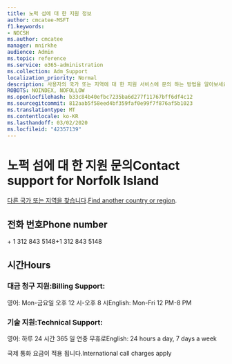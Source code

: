 ```yaml
---
title: 노퍽 섬에 대 한 지원 정보
author: cmcatee-MSFT
f1.keywords:
- NOCSH
ms.author: cmcatee
manager: mnirkhe
audience: Admin
ms.topic: reference
ms.service: o365-administration
ms.collection: Adm_Support
localization_priority: Normal
description: 사용자의 국가 또는 지역에 대 한 지원 서비스에 문의 하는 방법을 알아보세요.
ROBOTS: NOINDEX, NOFOLLOW
ms.openlocfilehash: b33c84b40efbc7235ba6d277f11767bff6df4c12
ms.sourcegitcommit: 812aab5f58eed4bf359faf0e99f7f876af5b1023
ms.translationtype: MT
ms.contentlocale: ko-KR
ms.lasthandoff: 03/02/2020
ms.locfileid: "42357139"
---
```

# <a name="contact-support-for-norfolk-island"></a><span data-ttu-id="85529-103">노퍽 섬에 대 한 지원 문의</span><span class="sxs-lookup"><span data-stu-id="85529-103">Contact support for Norfolk Island</span></span>

<span data-ttu-id="85529-104">[다른 국가 또는 지역을 찾습니다](../contact-support-for-business-products.md).</span><span class="sxs-lookup"><span data-stu-id="85529-104">[Find another country or region](../contact-support-for-business-products.md).</span></span>

## <a name="phone-number"></a><span data-ttu-id="85529-105">전화 번호</span><span class="sxs-lookup"><span data-stu-id="85529-105">Phone number</span></span>
<span data-ttu-id="85529-106">+ 1 312 843 5148</span><span class="sxs-lookup"><span data-stu-id="85529-106">+1 312 843 5148</span></span>

## <a name="hours"></a><span data-ttu-id="85529-107">시간</span><span class="sxs-lookup"><span data-stu-id="85529-107">Hours</span></span>
### <a name="billing-support"></a><span data-ttu-id="85529-108">대금 청구 지원:</span><span class="sxs-lookup"><span data-stu-id="85529-108">Billing Support:</span></span>

<span data-ttu-id="85529-109">영어: Mon-금요일 오후 12 시-오후 8 시</span><span class="sxs-lookup"><span data-stu-id="85529-109">English: Mon-Fri 12 PM-8 PM</span></span>

### <a name="technical-support"></a><span data-ttu-id="85529-110">기술 지원:</span><span class="sxs-lookup"><span data-stu-id="85529-110">Technical Support:</span></span>

<span data-ttu-id="85529-111">영어: 하루 24 시간 365 일 연중 무휴로</span><span class="sxs-lookup"><span data-stu-id="85529-111">English: 24 hours a day, 7 days a week</span></span>

<span data-ttu-id="85529-112">국제 통화 요금이 적용 됩니다.</span><span class="sxs-lookup"><span data-stu-id="85529-112">International call charges apply</span></span>
